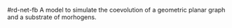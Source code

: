 #rd-net-fb
A model to simulate the coevolution of a geometric planar graph and a substrate of morhogens.
